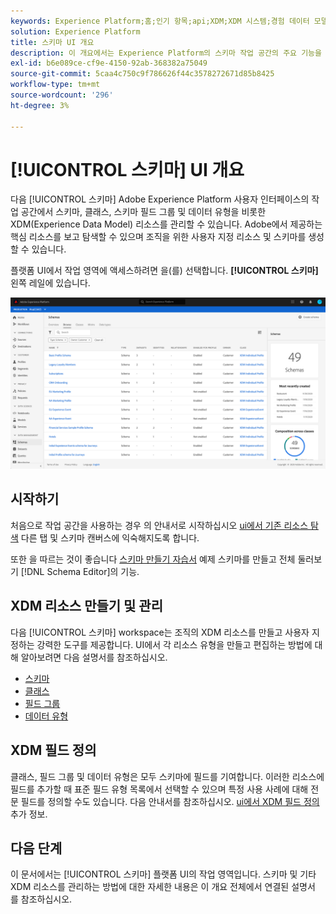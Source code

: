 ```yaml
---
keywords: Experience Platform;홈;인기 항목;api;XDM;XDM 시스템;경험 데이터 모델;데이터 모델;ui;작업 공간
solution: Experience Platform
title: 스키마 UI 개요
description: 이 개요에서는 Experience Platform의 스키마 작업 공간의 주요 기능을 다룹니다.
exl-id: b6e089ce-cf9e-4150-92ab-368382a75049
source-git-commit: 5caa4c750c9f786626f44c3578272671d85b8425
workflow-type: tm+mt
source-wordcount: '296'
ht-degree: 3%

---
```


# [!UICONTROL 스키마] UI 개요

다음 [!UICONTROL 스키마] Adobe Experience Platform 사용자 인터페이스의 작업 공간에서 스키마, 클래스, 스키마 필드 그룹 및 데이터 유형을 비롯한 XDM(Experience Data Model) 리소스를 관리할 수 있습니다. Adobe에서 제공하는 핵심 리소스를 보고 탐색할 수 있으며 조직을 위한 사용자 지정 리소스 및 스키마를 생성할 수 있습니다.

플랫폼 UI에서 작업 영역에 액세스하려면 을(를) 선택합니다. **[!UICONTROL 스키마]** 왼쪽 레일에 있습니다.

![](../images/ui/overview/schemas-tab.png)

## 시작하기

처음으로 작업 공간을 사용하는 경우 의 안내서로 시작하십시오 [ui에서 기존 리소스 탐색](./explore.md) 다른 탭 및 스키마 캔버스에 익숙해지도록 합니다.

또한 을 따르는 것이 좋습니다 [스키마 만들기 자습서](../tutorials/create-schema-ui.md) 예제 스키마를 만들고 전체 둘러보기 [!DNL Schema Editor]의 기능.

## XDM 리소스 만들기 및 관리

다음 [!UICONTROL 스키마] workspace는 조직의 XDM 리소스를 만들고 사용자 지정하는 강력한 도구를 제공합니다. UI에서 각 리소스 유형을 만들고 편집하는 방법에 대해 알아보려면 다음 설명서를 참조하십시오.

* [스키마](./resources/schemas.md)
* [클래스](./resources/classes.md)
* [필드 그룹](./resources/field-groups.md)
* [데이터 유형](./resources/data-types.md)

## XDM 필드 정의

클래스, 필드 그룹 및 데이터 유형은 모두 스키마에 필드를 기여합니다. 이러한 리소스에 필드를 추가할 때 표준 필드 유형 목록에서 선택할 수 있으며 특정 사용 사례에 대해 전문 필드를 정의할 수도 있습니다. 다음 안내서를 참조하십시오. [ui에서 XDM 필드 정의](./fields/overview.md) 추가 정보.

## 다음 단계

이 문서에서는 [!UICONTROL 스키마] 플랫폼 UI의 작업 영역입니다. 스키마 및 기타 XDM 리소스를 관리하는 방법에 대한 자세한 내용은 이 개요 전체에서 연결된 설명서 를 참조하십시오.
